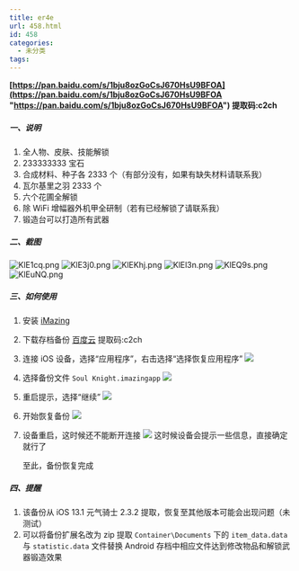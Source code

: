 ```yaml
---
title: er4e
url: 458.html
id: 458
categories:
  - 未分类
tags:
---
```


**[https://pan.baidu.com/s/1bju8ozGoCsJ670HsU9BFOA](https://pan.baidu.com/s/1bju8ozGoCsJ670HsU9BFOA "https://pan.baidu.com/s/1bju8ozGoCsJ670HsU9BFOA") 提取码:c2ch**

##### 一、说明

1.  全人物、皮肤、技能解锁
2.  233333333 宝石
3.  合成材料、种子各 2333 个（有部分没有，如果有缺失材料请联系我）
4.  瓦尔基里之羽 2333 个
5.  六个花圃全解锁
6.  除 WiFi 增幅器外机甲全研制（若有已经解锁了请联系我）
7.  锻造台可以打造所有武器

##### 二、截图

![KlE1cq.png](https://s2.ax1x.com/2019/10/21/KlE1cq.png) ![KlE3j0.png](https://s2.ax1x.com/2019/10/21/KlE3j0.png) ![KlEKhj.png](https://s2.ax1x.com/2019/10/21/KlEKhj.png) ![KlEl3n.png](https://s2.ax1x.com/2019/10/21/KlEl3n.png) ![KlEQ9s.png](https://s2.ax1x.com/2019/10/21/KlEQ9s.png) ![KlEuNQ.png](https://s2.ax1x.com/2019/10/21/KlEuNQ.png)

##### 三、如何使用

1.  安装 [iMazing](https://imazing.com/zh "iMazing")
2.  下载存档备份 [百度云](https://pan.baidu.com/s/1bju8ozGoCsJ670HsU9BFOA&shfl=shareset "百度云") 提取码:c2ch
3.  连接 iOS 设备，选择“应用程序”，右击选择“选择恢复应用程序” ![](https://s2.ax1x.com/2019/10/21/KlAD0S.png)
4.  选择备份文件 `Soul Knight.imazingapp` ![](https://s2.ax1x.com/2019/10/20/KMxgX9.png)
5.  重启提示，选择“继续” ![](https://s2.ax1x.com/2019/10/20/KMx6l4.png)
6.  开始恢复备份 ![](https://s2.ax1x.com/2019/10/21/KlAd6P.png)
7.  设备重启，这时候还不能断开连接 ![](https://s2.ax1x.com/2019/10/21/KlAwOf.png) 这时候设备会提示一些信息，直接确定就行了
    
    至此，备份恢复完成
    

##### 四、提醒

1.  该备份从 iOS 13.1 元气骑士 2.3.2 提取，恢复至其他版本可能会出现问题（未测试）
2.  可以将备份扩展名改为 zip 提取 `Container\Documents` 下的 `item_data.data` 与 `statistic.data` 文件替换 Android 存档中相应文件达到修改物品和解锁武器锻造效果